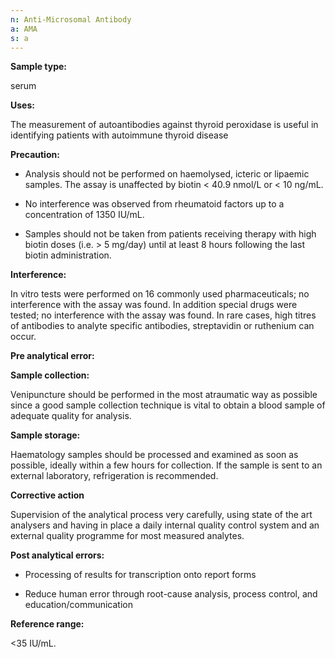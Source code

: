 ```yaml
---
n: Anti-Microsomal Antibody
a: AMA
s: a
---
```



__Sample type:__

serum

__Uses:__

The measurement of autoantibodies against thyroid peroxidase is useful in identifying patients with autoimmune thyroid disease

__Precaution:__

-	Analysis should not be performed on haemolysed, icteric or lipaemic samples. The assay is unaffected by biotin < 40.9 nmol/L or < 10 ng/mL. 

-	No interference was observed from rheumatoid factors up to a concentration of 1350 IU/mL. 

-	Samples should not be taken from patients receiving therapy with high biotin doses (i.e. > 5 mg/day) until at least 8 hours following the last biotin administration.

__Interference:__

In vitro tests were performed on 16 commonly used pharmaceuticals; no interference with the assay was found. In addition special drugs were tested; no interference with the assay was found. In rare cases, high titres of antibodies to analyte specific antibodies, streptavidin or ruthenium can occur.

__Pre analytical error:__

__Sample collection:__ 

Venipuncture should be performed in the most atraumatic way as possible since a good sample collection technique is vital to obtain a blood sample of adequate quality for analysis.

__Sample storage:__ 

Haematology samples should be processed and examined as soon as possible, ideally within a few hours for collection. If the sample is sent to an external laboratory, refrigeration is recommended.

__Corrective action__

Supervision of the analytical process very carefully, using state of the art analysers and having in place a daily internal quality control system and an external quality programme for most measured analytes. 


__Post analytical errors:__

-	Processing of results for transcription onto report forms

-	Reduce human error through root-cause analysis, process control, and education/communication

__Reference range:__

<35 IU/mL.